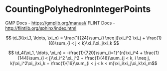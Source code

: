 # CountingPolyhedronIntegerPoints

GMP Docs - https://gmplib.org/manual/
FLINT Docs - http://flintlib.org/sphinx/index.html


$$ td_3(\xi_1, \ldots, \xi_n) = \frac{1}{24}\sum_{i \neq j}\xi_i^2 \xi_j + \frac{1}{8}\sum_{i < j < k}\xi_i\xi_j\xi_k $$

$$ td_4(\xi_1, \ldots, \xi_n) = -\frac{1}{720}\sum_{i=1}^{n}\xi_i^4 + \frac{1}{144}\sum_{i < j}\xi_i^2 \xi_j^2 + \frac{1}{48}\sum_{j < k, i \neq j, k}\xi_i^2\xi_j\xi_k + \frac{1}{16}\sum_{i < j < k < m}\xi_i\xi_j\xi_k\xi_m$$

